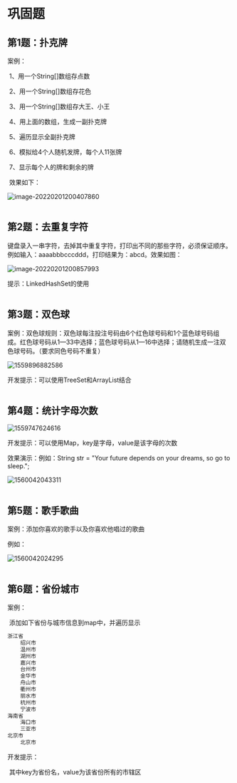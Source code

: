 # 巩固题

## 第1题：扑克牌

案例：

​	1、用一个String[]数组存点数

​	2、用一个String[]数组存花色

​	3、用一个String[]数组存大王、小王

​	4、用上面的数组，生成一副扑克牌

​	5、遍历显示全副扑克牌

​	6、模拟给4个人随机发牌，每个人11张牌

​	7、显示每个人的牌和剩余的牌

​	效果如下：

![image-20220201200407860](https://iamgs.oss-cn-shanghai.aliyuncs.com/Images/image-20220201200407860.png)

```java

```

## 第2题：去重复字符

键盘录入一串字符，去掉其中重复字符，打印出不同的那些字符，必须保证顺序。例如输入：aaaabbbcccddd，打印结果为：abcd。效果如图：

![image-20220201200857993](https://iamgs.oss-cn-shanghai.aliyuncs.com/Images/image-20220201200857993.png)

提示：LinkedHashSet的使用

```java

```

## 第3题：双色球

案例：双色球规则：双色球每注投注号码由6个红色球号码和1个蓝色球号码组成。红色球号码从1—33中选择；蓝色球号码从1—16中选择；请随机生成一注双色球号码。（要求同色号码不重复）

![1559896882586](https://iamgs.oss-cn-shanghai.aliyuncs.com/Images/1559896882586.png)

开发提示：可以使用TreeSet和ArrayList结合

```java

```

## 第4题：统计字母次数

![1559747624616](https://iamgs.oss-cn-shanghai.aliyuncs.com/Images/1559747624616.png)

开发提示：可以使用Map，key是字母，value是该字母的次数

效果演示：例如：String str = "Your future depends on your dreams, so go to sleep.";

![1560042043311](https://iamgs.oss-cn-shanghai.aliyuncs.com/Images/1560042043311.png)

```java

```

## 第5题：歌手歌曲

案例：添加你喜欢的歌手以及你喜欢他唱过的歌曲

例如：

![1560042024295](尚硅谷_17_集合、迭代器与泛型_homework.assets/1560042024295.png)

```java

```

## 第6题：省份城市

案例：

​	添加如下省份与城市信息到map中，并遍历显示

```java
浙江省
	绍兴市
	温州市
	湖州市
	嘉兴市
	台州市
	金华市
	舟山市
	衢州市
	丽水市
	杭州市
	宁波市
海南省
	海口市
	三亚市
北京市
	北京市
```

开发提示：

​	其中key为省份名，value为该省份所有的市辖区

```java

```

